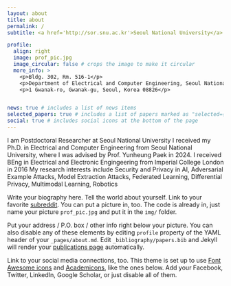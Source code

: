 ```yaml
---
layout: about
title: about
permalink: /
subtitle: <a href='http://sor.snu.ac.kr'>Seoul National University</a>. Address. Contacts. Moto. Etc.

profile:
  align: right
  image: prof_pic.jpg
  image_circular: false # crops the image to make it circular
  more_info: >
    <p>Bldg. 302, Rm. 516-1</p>
    <p>Department of Electrical and Computer Engineering, Seoul National University</p>
    <p>1 Gwanak-ro, Gwanak-gu, Seoul, Korea 08826</p>


news: true # includes a list of news items
selected_papers: true # includes a list of papers marked as "selected={true}"
social: true # includes social icons at the bottom of the page
---
```


I am Postdoctoral Researcher at Seoul National University 
I received my Ph.D. in Electrical and Computer Engineering from Seoul National University, where I was advised by Prof. Yunheung Paek in 2024.
I received BEng in Electrical and Electronic Engingeering from Imperial College London in 2016
My research interests include Security and Privacy in AI, Adversarial Example Attacks, Model Extraction Attacks, Federated Learning, Differential Privacy, Multimodal Learning, Robotics



Write your biography here. Tell the world about yourself. Link to your favorite [subreddit](http://reddit.com). You can put a picture in, too. The code is already in, just name your picture `prof_pic.jpg` and put it in the `img/` folder.

Put your address / P.O. box / other info right below your picture. You can also disable any of these elements by editing `profile` property of the YAML header of your `_pages/about.md`. Edit `_bibliography/papers.bib` and Jekyll will render your [publications page](/al-folio/publications/) automatically.

Link to your social media connections, too. This theme is set up to use [Font Awesome icons](https://fontawesome.com/) and [Academicons](https://jpswalsh.github.io/academicons/), like the ones below. Add your Facebook, Twitter, LinkedIn, Google Scholar, or just disable all of them.
